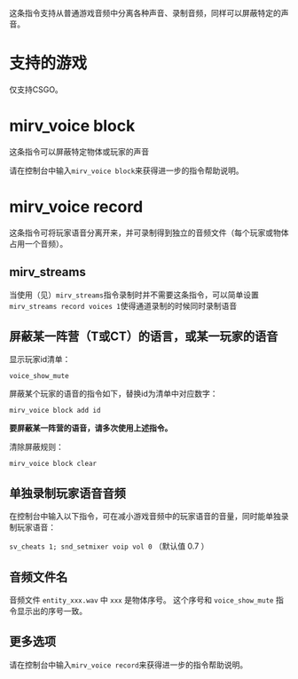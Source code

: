 这条指令支持从普通游戏音频中分离各种声音、录制音频，同样可以屏蔽特定的声音。

# 支持的游戏

仅支持CSGO。

# mirv_voice block

这条指令可以屏蔽特定物体或玩家的声音

请在控制台中输入`mirv_voice block`来获得进一步的指令帮助说明。

# mirv_voice record

这条指令可将玩家语音分离开来，并可录制得到独立的音频文件（每个玩家或物体占用一个音频）。

## mirv_streams

当使用（见）`mirv_streams`指令录制时并不需要这条指令，可以简单设置`mirv_streams record voices 1`使得通道录制的时候同时录制语音

## 屏蔽某一阵营（T或CT）的语言，或某一玩家的语音

显示玩家id清单：

```
voice_show_mute
```

屏蔽某个玩家的语音的指令如下，替换id为清单中对应数字：

```
mirv_voice block add id
```

**要屏蔽某一阵营的语音，请多次使用上述指令。**

清除屏蔽规则：

```
mirv_voice block clear
```

## 单独录制玩家语音音频

在控制台中输入以下指令，可在减小游戏音频中的玩家语音的音量，同时能单独录制玩家语音：

`sv_cheats 1; snd_setmixer voip vol 0` （默认值 0.7 ）

## 音频文件名

音频文件 `entity_xxx.wav` 中 `xxx` 是物体序号。 这个序号和 `voice_show_mute` 指令显示出的序号一致。

## 更多选项

请在控制台中输入`mirv_voice record`来获得进一步的指令帮助说明。